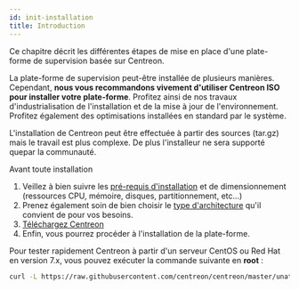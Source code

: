 ```yaml
---
id: init-installation
title: Introduction
---
```


Ce chapitre décrit les différentes étapes de mise en place d'une plate-forme de supervision basée sur Centreon.

La plate-forme de supervision peut-être installée de plusieurs manières. Cependant, **nous vous recommandons vivement
d'utiliser Centreon ISO pour installer votre plate-forme**. Profitez ainsi de nos travaux d'industrialisation de
l'installation et de la mise à jour de l'environnement. Profitez également des optimisations installées en standard par
le système.

L'installation de Centreon peut être effectuée à partir des sources (tar.gz) mais le travail est plus complexe. De plus
l'installeur ne sera supporté quepar la communauté.

Avant toute installation

1. Veillez à bien suivre les [pré-requis d'installation](prerequisites/#prerequisites) et de dimensionnement (ressources
  CPU, mémoire, disques, partitionnement, etc...)
2. Prenez également soin de bien choisir le [type d'architecture](../architectures/standalone) qu'il convient de pour
  vos besoins.
3. [Téléchargez Centreon](download)
4. Enfin, vous pourrez procéder à l'installation de la plate-forme.

Pour tester rapidement Centreon à partir d'un serveur CentOS ou Red Hat en version 7.x, vous pouvez exécuter la commande
suivante en **root** :

```Bash
curl -L https://raw.githubusercontent.com/centreon/centreon/master/unattended.sh | sh
```
